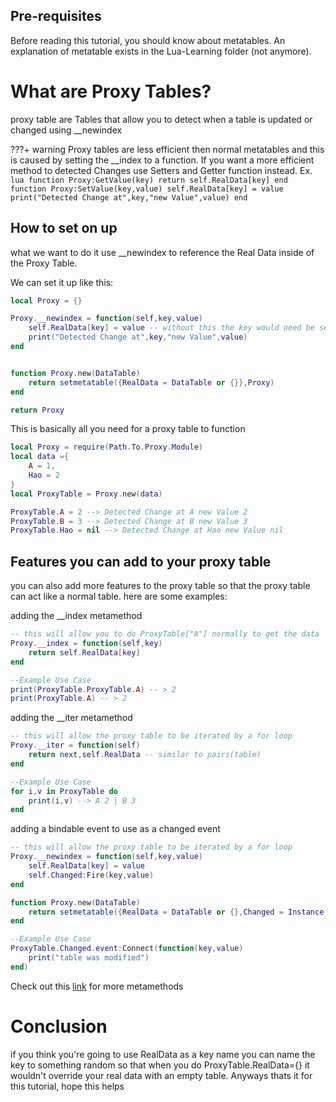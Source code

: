## Pre-requisites

Before reading this tutorial, you should know about metatables. An explanation of metatable exists in the Lua-Learning folder (not anymore).

# What are Proxy Tables?
proxy table are Tables that allow you to detect when a table is updated or changed using __newindex

???+ warning
    Proxy tables are less efficient then normal metatables and this is caused by setting the __index to a function. If you want a more efficient method to detected Changes use Setters and Getter function instead.
    Ex.
    ```lua
    function Proxy:GetValue(key)
        return self.RealData[key]
    end
    function Proxy:SetValue(key,value)
        self.RealData[key] = value
        print("Detected Change at",key,"new Value",value)
    end
    ```

## How to set on up
what we want to do it use __newindex to reference the Real Data inside of the Proxy Table. 

We can set it up like this:

```lua
local Proxy = {}

Proxy.__newindex = function(self,key,value)
    self.RealData[key] = value -- without this the key would need be set to the new value
    print("Detected Change at",key,"new Value",value)
end


function Proxy.new(DataTable)
    return setmetatable({RealData = DataTable or {}},Proxy)
end

return Proxy
```

This is basically all you need for a proxy table to function 

```lua
local Proxy = require(Path.To.Proxy.Module)
local data ={
    A = 1,
    Hao = 2
}
local ProxyTable = Proxy.new(data)

ProxyTable.A = 2 --> Detected Change at A new Value 2
ProxyTable.B = 3 --> Detected Change at B new Value 3 
ProxyTable.Hao = nil --> Detected Change at Hao new Value nil
```
## Features you can add to your proxy table
you can also add more features to the proxy table so that the proxy table can act like a normal table. here are some examples:

adding the __index metamethod
```lua
-- this will allow you to do ProxyTable["A"] normally to get the data
Proxy.__index = function(self,key)
    return self.RealData[key]
end

--Example Use Case
print(ProxyTable.ProxyTable.A) -- > 2
print(ProxyTable.A) -- > 2
```

adding the __iter metamethod
```lua
-- this will allow the proxy table to be iterated by a for loop 
Proxy.__iter = function(self)
    return next,self.RealData -- similar to pairs(table)
end

--Example Use Case
for i,v in ProxyTable do
    print(i,v) --> A 2 | B 3     
end
```
adding a bindable event to use as a changed event
```lua
-- this will allow the proxy table to be iterated by a for loop 
Proxy.__newindex = function(self,key,value)
    self.RealData[key] = value
    self.Changed:Fire(key,value)
end

function Proxy.new(DataTable)
    return setmetatable({RealData = DataTable or {},Changed = Instance.new("BindableEvent")},Proxy)
end

--Example Use Case
ProxyTable.Changed.event:Connect(function(key,value)
    print("table was modified")
end)
```
Check out this [link](https://create.roblox.com/docs/scripting/luau/metatables) for more metamethods

# Conclusion 
if you think you're going to use RealData as a key name you can name the key to something random so that when you do ProxyTable.RealData={} it wouldn't override your real data with an empty table. Anyways thats it for this tutorial, hope this helps 